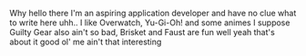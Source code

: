 Why hello there
I'm an aspiring application developer and have no clue what to write here
uhh..
I like Overwatch, Yu-Gi-Oh! and some animes I suppose
Guilty Gear also ain't so bad, Brisket and Faust are fun
well yeah 
that's about it
good ol' me ain't that interesting

